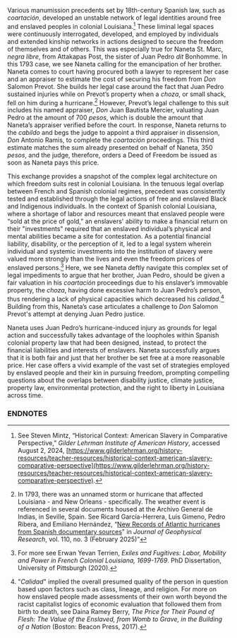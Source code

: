 Various manumission precedents set by 18th-century Spanish law, such as *coartación*, developed an unstable network of legal identities around free and enslaved peoples in colonial Louisiana.[^i] These liminal legal spaces were continuously interrogated, developed, and employed by individuals and extended kinship networks in actions designed to secure the freedom of themselves and of others. This was especially true for Naneta St. Marc, *negra libre*, from Attakapas Post, the ​​sister of Juan Pedro *dit* Bonhomme. In this 1793 case, we see Naneta calling for the emancipation of her brother. Naneta comes to court having procured both a lawyer to represent her case and an appraiser to estimate the cost of securing his freedom from *Don* Salomon Prevot. She builds her legal case around the fact that Juan Pedro sustained injuries while on Prevot’s property when a *choza*, or small shack, fell on him during a hurricane.[^ii] However, Prevot’s legal challenge to this suit includes his named appraiser, *Don* Juan Bautista Mercier, valuating Juan Pedro at the amount of 700 *pesos*, which is double the amount that Naneta’s appraiser verified before the court. In response, Naneta returns to the *cabildo* and begs the judge to appoint a third appraiser in dissension, *Don* Antonio Ramis, to complete the *coartación* proceedings. This third estimate matches the sum already presented on behalf of Naneta, 350 *pesos*, and the judge, therefore, orders a Deed of Freedom be issued as soon as Naneta pays this price.  
  
This exchange provides a snapshot of the complex legal architecture on which freedom suits rest in colonial Louisiana. In the tenuous legal overlap between French and Spanish colonial regimes, precedent was consistently tested and established through the legal actions of free and enslaved Black and Indigenous individuals. In the context of Spanish colonial Louisiana, where a shortage of labor and resources meant that enslaved people were “sold at the price of gold,” an enslavers' ability to make a financial return on their "investments" required that an enslaved individual’s physical and mental abilities became a site for contestation. As a potential financial liability, disability, or the perception of it, led to a legal system wherein individual and systemic investments into the institution of slavery were valued more strongly than the lives and even the freedom prices of enslaved persons.[^iii] Here, we see Naneta deftly navigate this complex set of legal impediments to argue that her brother, Juan Pedro, should be given a fair valuation in his *coartación* proceedings due to his enslaver’s immovable property, the *choza*, having done excessive harm to Juan Pedro’s person, thus rendering a lack of physical capacities which decreased his *calidad*.[^iv] Building from this, Naneta’s case articulates a challenge to *Don* Salomon Prevot's attempt at denying Juan Pedro justice.  
  
Naneta uses Juan Pedro’s hurricane-induced injury as grounds for legal action and successfully takes advantage of the loopholes within Spanish colonial property law that had been designed, instead, to protect the financial liabilities and interests of enslavers. Naneta successfully argues that it is both fair and just that her brother be set free at a more reasonable price. Her case offers a vivid example of the vast set of strategies employed by enslaved people and their kin in pursuing freedom, prompting compelling questions about the overlaps between disability justice, climate justice, property law, environmental protection, and the right to liberty in Louisiana across time. 

### ENDNOTES
[^i]: See Steven Mintz, “Historical Context: American Slavery in Comparative Perspective,” *Gilder Lehrman Institute of American History*, accessed August 2, 2024, [https://www.gilderlehrman.org/history-resources/teacher-resources/historical-context-american-slavery-comparative-perspective](https://www.gilderlehrman.org/history-resources/teacher-resources/historical-context-american-slavery-comparative-perspective).  
  
[^ii]: In 1793, there was an unnamed storm or hurricane that affected Louisiana - and New Orleans - specifically. The weather event is referenced in several documents housed at the Archivo General de Indias, in Seville, Spain. See Ricard García-Herrera, Luis Gimeno, Pedro Ribera, and Emiliano Hernández, “[New Records of Atlantic hurricanes from Spanish documentary sources](https://doi.org/10.1029/2004JD005272)" in *Journal of Geophysical Research*, vol. 110, no. 3 (February 2025)” 
  
[^iii]: For more see Erwan Yevan Terrien, *Exiles and Fugitives: Labor, Mobility and Power in French Colonial Louisiana, 1699-1769*. PhD Dissertation, University of Pittsburgh (2020).  
  
[^iv]: "*Calidad*" implied the overall presumed quality of the person in question based upon factors such as class, lineage, and religion. For more on how enslaved people made assessments of their own worth beyond the racist capitalist logics of economic evaluation that followed them from birth to death, see Daina Ramey Berry, *The Price for Their Pound of Flesh: The Value of the Enslaved, from Womb to Grave, in the Building of a Nation* (Boston: Beacon Press, 2017).